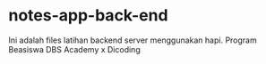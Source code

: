 # notes-app-back-end

Ini adalah files latihan backend server menggunakan hapi. 
Program Beasiswa DBS Academy x Dicoding